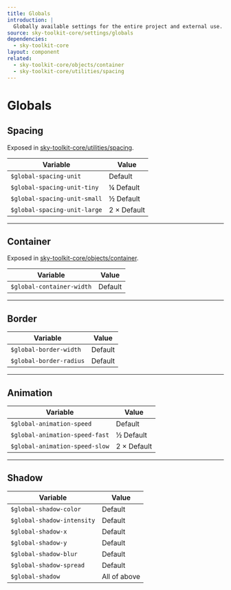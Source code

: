 ```yaml
---
title: Globals
introduction: |
  Globally available settings for the entire project and external use.
source: sky-toolkit-core/settings/globals
dependencies:
  - sky-toolkit-core
layout: component
related:
  - sky-toolkit-core/objects/container
  - sky-toolkit-core/utilities/spacing
---
```


# Globals

## Spacing

Exposed in [sky-toolkit-core/utilities/spacing](../../utilities/_spacing.scss).

| Variable                       | Value         |
|--------------------------------|---------------|
| `$global-spacing-unit`         | Default       |
| `$global-spacing-unit-tiny`    | ¼ Default     |
| `$global-spacing-unit-small`   | ½ Default     |
| `$global-spacing-unit-large`   | 2 × Default   |

---

## Container

Exposed in [sky-toolkit-core/objects/container](../../objects/_container.scss).

| Variable                       | Value         |
|--------------------------------|---------------|
| `$global-container-width`      | Default       |

---

## Border

| Variable                       | Value         |
|--------------------------------|---------------|
| `$global-border-width`         | Default       |
| `$global-border-radius`        | Default       |

---

## Animation

| Variable                       | Value         |
|--------------------------------|---------------|
| `$global-animation-speed`      | Default       |
| `$global-animation-speed-fast` | ½ Default     |
| `$global-animation-speed-slow` | 2 × Default   |

---

## Shadow

| Variable                       | Value         |
|--------------------------------|---------------|
| `$global-shadow-color`         | Default       |
| `$global-shadow-intensity`     | Default       |
| `$global-shadow-x`             | Default       |
| `$global-shadow-y`             | Default       |
| `$global-shadow-blur`          | Default       | 
| `$global-shadow-spread`        | Default       |
| `$global-shadow`               | All of above  |
